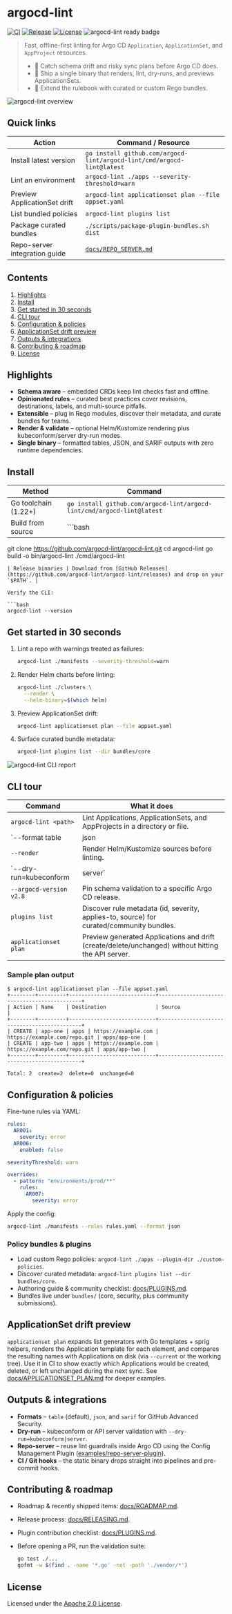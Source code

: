# argocd-lint

[![CI]](https://github.com/argocd-lint/argocd-lint/actions/workflows/ci.yaml)
[![Release]](https://github.com/argocd-lint/argocd-lint/actions/workflows/release.yaml)
[![License](https://img.shields.io/badge/License-Apache%202.0-blue.svg)](LICENSE)
![argocd-lint ready badge](docs/assets/badge.svg)

> Fast, offline-first linting for Argo CD `Application`, `ApplicationSet`, and `AppProject` resources.
>
> - 🧭 Catch schema drift and risky sync plans before Argo CD does.
> - 🧰 Ship a single binary that renders, lint, dry-runs, and previews ApplicationSets.
> - 🧩 Extend the rulebook with curated or custom Rego bundles.

![argocd-lint overview](docs/assets/overview.svg)

## Quick links

| Action | Command / Resource |
| --- | --- |
| Install latest version | `go install github.com/argocd-lint/argocd-lint/cmd/argocd-lint@latest` |
| Lint an environment | `argocd-lint ./apps --severity-threshold=warn` |
| Preview ApplicationSet drift | `argocd-lint applicationset plan --file appset.yaml` |
| List bundled policies | `argocd-lint plugins list` |
| Package curated bundles | `./scripts/package-plugin-bundles.sh dist` |
| Repo-server integration guide | [`docs/REPO_SERVER.md`](docs/REPO_SERVER.md) |

## Contents

1. [Highlights](#highlights)
2. [Install](#install)
3. [Get started in 30 seconds](#get-started-in-30-seconds)
4. [CLI tour](#cli-tour)
5. [Configuration & policies](#configuration--policies)
6. [ApplicationSet drift preview](#applicationset-drift-preview)
7. [Outputs & integrations](#outputs--integrations)
8. [Contributing & roadmap](#contributing--roadmap)
9. [License](#license)

## Highlights

- **Schema aware** – embedded CRDs keep lint checks fast and offline.
- **Opinionated rules** – curated best practices cover revisions, destinations, labels, and multi-source pitfalls.
- **Extensible** – plug in Rego modules, discover their metadata, and curate bundles for teams.
- **Render & validate** – optional Helm/Kustomize rendering plus kubeconform/server dry-run modes.
- **Single binary** – formatted tables, JSON, and SARIF outputs with zero runtime dependencies.

## Install

| Method | Command |
| --- | --- |
| Go toolchain (1.22+) | `go install github.com/argocd-lint/argocd-lint/cmd/argocd-lint@latest` |
| Build from source | ```bash
git clone https://github.com/argocd-lint/argocd-lint.git
cd argocd-lint
go build -o bin/argocd-lint ./cmd/argocd-lint
``` |
| Release binaries | Download from [GitHub Releases](https://github.com/argocd-lint/argocd-lint/releases) and drop on your `$PATH`. |

Verify the CLI:

```bash
argocd-lint --version
```

## Get started in 30 seconds

1. Lint a repo with warnings treated as failures:

   ```bash
   argocd-lint ./manifests --severity-threshold=warn
   ```

2. Render Helm charts before linting:

   ```bash
   argocd-lint ./clusters \
     --render \
     --helm-binary=$(which helm)
   ```

3. Preview ApplicationSet drift:

   ```bash
   argocd-lint applicationset plan --file appset.yaml
   ```

4. Surface curated bundle metadata:

   ```bash
   argocd-lint plugins list --dir bundles/core
   ```

![argocd-lint CLI report](docs/assets/cli-report.svg)

## CLI tour

| Command | What it does |
| --- | --- |
| `argocd-lint <path>` | Lint Applications, ApplicationSets, and AppProjects in a directory or file. |
| `--format table|json|sarif` | Choose human-readable tables or automation-friendly formats. |
| `--render` | Render Helm/Kustomize sources before linting. |
| `--dry-run=kubeconform|server` | Validate rendered resources using kubeconform or the API server. |
| `--argocd-version v2.8` | Pin schema validation to a specific Argo CD release. |
| `plugins list` | Discover rule metadata (id, severity, applies-to, source) for curated/community bundles. |
| `applicationset plan` | Preview generated Applications and drift (create/delete/unchanged) without hitting the API server. |

### Sample plan output

```
$ argocd-lint applicationset plan --file appset.yaml
+--------+---------+----------------------------+---------------------------------------------+
| Action | Name    | Destination                | Source                                      |
+--------+---------+----------------------------+---------------------------------------------+
| CREATE | app-one | apps | https://example.com | https://example.com/repo.git | apps/app-one |
| CREATE | app-two | apps | https://example.com | https://example.com/repo.git | apps/app-two |
+--------+---------+----------------------------+---------------------------------------------+

Total: 2  create=2  delete=0  unchanged=0
```

## Configuration & policies

Fine-tune rules via YAML:

```yaml
rules:
  AR001:
    severity: error
  AR006:
    enabled: false

severityThreshold: warn

overrides:
  - pattern: "environments/prod/**"
    rules:
      AR007:
        severity: error
```

Apply the config:

```bash
argocd-lint ./manifests --rules rules.yaml --format json
```

### Policy bundles & plugins

- Load custom Rego policies: `argocd-lint ./apps --plugin-dir ./custom-policies`.
- Discover curated metadata: `argocd-lint plugins list --dir bundles/core`.
- Authoring guide & community checklist: [docs/PLUGINS.md](docs/PLUGINS.md).
- Bundles live under `bundles/` (core, security, plus community submissions).

## ApplicationSet drift preview

`applicationset plan` expands list generators with Go templates + sprig helpers, renders the
Application template for each element, and compares the resulting names with Applications on disk
(via `--current` or the working tree). Use it in CI to show exactly which Applications would be
created, deleted, or left unchanged during the next sync. See [docs/APPLICATIONSET_PLAN.md](docs/APPLICATIONSET_PLAN.md)
for deeper examples.

## Outputs & integrations

- **Formats** – `table` (default), `json`, and `sarif` for GitHub Advanced Security.
- **Dry-run** – kubeconform or API server validation with `--dry-run=kubeconform|server`.
- **Repo-server** – reuse lint guardrails inside Argo CD using the Config Management Plugin ([examples/repo-server-plugin](examples/repo-server-plugin/README.md)).
- **CI / Git hooks** – the static binary drops straight into pipelines and pre-commit hooks.

## Contributing & roadmap

- Roadmap & recently shipped items: [docs/ROADMAP.md](docs/ROADMAP.md).
- Release process: [docs/RELEASING.md](docs/RELEASING.md).
- Plugin contribution checklist: [docs/PLUGINS.md](docs/PLUGINS.md#community-bundle-submissions).
- Before opening a PR, run the validation suite:

  ```bash
  go test ./...
  gofmt -w $(find . -name '*.go' -not -path './vendor/*')
  ```

## License

Licensed under the [Apache 2.0 License](LICENSE).

[CI]: https://img.shields.io/github/actions/workflow/status/argocd-lint/argocd-lint/ci.yaml?branch=main&label=CI
[Release]: https://img.shields.io/github/actions/workflow/status/argocd-lint/argocd-lint/release.yaml?label=release
